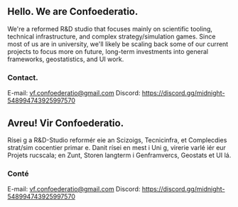 ## Hello. We are Confoederatio.

We're a reformed R&D studio that focuses mainly on scientific tooling, technical infrastructure, and complex strategy/simulation games. Since most of us are in university, we'll likely be scaling back some of our current projects to focus more on future, long-term investments into general frameworks, geostatistics, and UI work.

### Contact.

E-mail: vf.confoederatio@gmail.com
Discord: https://discord.gg/midnight-548994743925997570

## Avreu! Vir Confoederatio.

Rísei g a R&D-Studio reformér eie an Scizoigs, Tecnicinfra, et Complecdies strat/sim cocentier primar e. Danit rísei en mest i Uni g, virerie varlé iér eur Projets rucscala; en Zunt, Storen langterm i Genframvercs, Geostats et UI lá.

### Conté

E-mail: vf.confoederatio@gmail.com
Discord: https://discord.gg/midnight-548994743925997570
